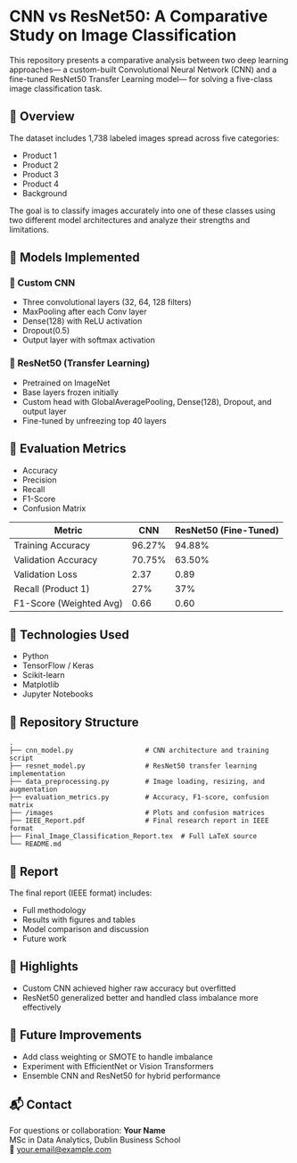    # CNN vs ResNet50: A Comparative Study on Image Classification

This repository presents a comparative analysis between two deep learning approaches— a custom-built Convolutional Neural Network (CNN) and a fine-tuned ResNet50 Transfer Learning model— for solving a five-class image classification task.

## 🧾 Overview
The dataset includes 1,738 labeled images spread across five categories:
- Product 1
- Product 2
- Product 3
- Product 4
- Background

The goal is to classify images accurately into one of these classes using two different model architectures and analyze their strengths and limitations.

## 🚀 Models Implemented

### 🔹 Custom CNN
- Three convolutional layers (32, 64, 128 filters)
- MaxPooling after each Conv layer
- Dense(128) with ReLU activation
- Dropout(0.5)
- Output layer with softmax activation

### 🔹 ResNet50 (Transfer Learning)
- Pretrained on ImageNet
- Base layers frozen initially
- Custom head with GlobalAveragePooling, Dense(128), Dropout, and output layer
- Fine-tuned by unfreezing top 40 layers

## 🧪 Evaluation Metrics
- Accuracy
- Precision
- Recall
- F1-Score
- Confusion Matrix

| Metric                  | CNN      | ResNet50 (Fine-Tuned) |
|-------------------------|----------|------------------------|
| Training Accuracy       | 96.27%   | 94.88%                 |
| Validation Accuracy     | 70.75%   | 63.50%                 |
| Validation Loss         | 2.37     | 0.89                   |
| Recall (Product 1)      | 27%      | 37%                    |
| F1-Score (Weighted Avg) | 0.66     | 0.60                   |

## 🧰 Technologies Used
- Python
- TensorFlow / Keras
- Scikit-learn
- Matplotlib
- Jupyter Notebooks

## 📁 Repository Structure
```
.
├── cnn_model.py                  # CNN architecture and training script
├── resnet_model.py               # ResNet50 transfer learning implementation
├── data_preprocessing.py         # Image loading, resizing, and augmentation
├── evaluation_metrics.py         # Accuracy, F1-score, confusion matrix
├── /images                       # Plots and confusion matrices
├── IEEE_Report.pdf               # Final research report in IEEE format
├── Final_Image_Classification_Report.tex  # Full LaTeX source
└── README.md
```

## 📄 Report
The final report (IEEE format) includes:
- Full methodology
- Results with figures and tables
- Model comparison and discussion
- Future work

## 📌 Highlights
- Custom CNN achieved higher raw accuracy but overfitted
- ResNet50 generalized better and handled class imbalance more effectively

## 🔮 Future Improvements
- Add class weighting or SMOTE to handle imbalance
- Experiment with EfficientNet or Vision Transformers
- Ensemble CNN and ResNet50 for hybrid performance

## 📬 Contact
For questions or collaboration:
**Your Name**  
MSc in Data Analytics, Dublin Business School  
📧 your.email@example.com
